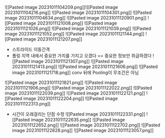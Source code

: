 ![[Pasted image 20231011104209.png]]![[Pasted image 20231011104216.png]]
![[Pasted image 20231011104301.png]]
![[Pasted image 20231011104634.png]]
![[Pasted image 20231011120901.png]]
![[Pasted image 20231011121008.png]]
![[Pasted image 20231011121026.png]]
![[Pasted image 20231011121039.png]]
![[Pasted image 20231011121052.png]]
![[Pasted image 20231011121144.png]]
![[Pasted image 20231011121207.png]]
- 스트라이드 이동간격
- 풀링 지역 내에서 중요한 가치를 가지고 오겠다
== 중요한 정보만 취급하겠다
![[Pasted image 20231011121307.png]]
![[Pasted image 20231011121413.png]]
![[Pasted image 20231011121606.png]]
![[Pasted image 20231011121718.png]]
conv 뒤에 Pooling이 무조건은 아님

![[Pasted image 20231011121821.png]]
![[Pasted image 20231011121906.png]]
![[Pasted image 20231011122022.png]]
![[Pasted image 20231011122039.png]]
![[Pasted image 20231011122121.png]]
![[Pasted image 20231011122204.png]]
![[Pasted image 20231011122313.png]]
- 시간이 오래걸리는 단점 수정 
![[Pasted image 20231011122331.png]]
![[Pasted image 20231011122635.png]]
![[Pasted image 20231011122652.png]]
![[Pasted image 20231011122702.png]]
![[Pasted image 20231011122828.png]]
![[Pasted image 20231011123057.png]]
